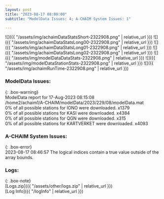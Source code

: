 ```yaml
---
layout: post
title: "2023-08-17 08:00:00"
subtitle: "ModelData Issues: 4; A-CHAIM System Issues: 1"

---
```


![]({{ "/assets/img/achaimDataStatsShort-2322908.png" | relative_url }})
![]({{ "/assets/img/achaimDataStatsLong00-2322908.png" | relative_url }})
![]({{ "/assets/img/achaimDataStatsLong01-2322908.png" | relative_url }})
![]({{ "/assets/img/achaimDataStatsLong02-2322908.png" | relative_url }})
![]({{ "/assets/img/modelDataDataStats-2322908.png" | relative_url }})
![]({{ "/assets/img/modelDataStationStats-2322908.png" | relative_url }})
![]({{ "/assets/img/achaimRunTime-2322908.png" | relative_url }})


### ModelData Issues:  
  
{: .box-warning}  
 ModelData report for 17-Aug-2023 08:15:08   
 /home2/achaim1/A-CHAIM/modelData/2023/229/08/modelData.mat   
 0% of all possible stations for IONO were downloaded. x1379   
 0% of all possible stations for KASI were downloaded. x4384   
 0% of all possible stations for QGN were downloaded. x315   
 0% of all possible stations for KARTVERKET were downloaded. x4093   
  
### A-CHAIM System Issues:  
  
{: .box-error}  
2023-08-17 08:46:57 The logical indices contain a true value outside of the array bounds.  

### Logs:  
  
{: .box-note}  
[Logs.zip]({{ "/assets/other/logs.zip" | relative_url }})  
[Log Info]({{ "/logInfo" | relative_url }})  
